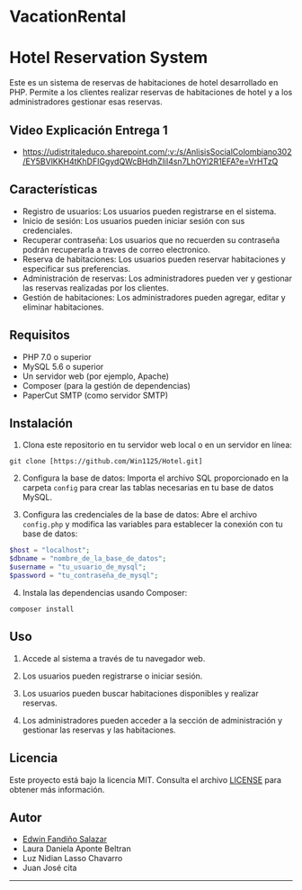 # VacationRental
# Hotel Reservation System

Este es un sistema de reservas de habitaciones de hotel desarrollado en PHP. Permite a los clientes realizar reservas de habitaciones de hotel y a los administradores gestionar esas reservas.

## Video Explicación Entrega 1

- https://udistritaleduco.sharepoint.com/:v:/s/AnlisisSocialColombiano302/EY5BVlKKH4tKhDFIGgydQWcBHdhZliI4sn7LhOYl2R1EFA?e=VrHTzQ

## Características

- Registro de usuarios: Los usuarios pueden registrarse en el sistema.
- Inicio de sesión: Los usuarios pueden iniciar sesión con sus credenciales.
- Recuperar contraseña: Los usuarios que no recuerden su contraseña podrán recuperarla a traves de correo electronico.
- Reserva de habitaciones: Los usuarios pueden reservar habitaciones y especificar sus preferencias.
- Administración de reservas: Los administradores pueden ver y gestionar las reservas realizadas por los clientes.
- Gestión de habitaciones: Los administradores pueden agregar, editar y eliminar habitaciones.

## Requisitos

- PHP 7.0 o superior
- MySQL 5.6 o superior
- Un servidor web (por ejemplo, Apache)
- Composer (para la gestión de dependencias)
- PaperCut SMTP (como servidor SMTP)

## Instalación

1. Clona este repositorio en tu servidor web local o en un servidor en línea:

```shell
git clone [https://github.com/Win1125/Hotel.git]
```

2. Configura la base de datos: Importa el archivo SQL proporcionado en la carpeta `config` para crear las tablas necesarias en tu base de datos MySQL.

3. Configura las credenciales de la base de datos: Abre el archivo `config.php` y modifica las variables para establecer la conexión con tu base de datos:

```php
$host = "localhost";
$dbname = "nombre_de_la_base_de_datos";
$username = "tu_usuario_de_mysql";
$password = "tu_contraseña_de_mysql";
```

4. Instala las dependencias usando Composer:

```shell
composer install
```

## Uso

1. Accede al sistema a través de tu navegador web.

2. Los usuarios pueden registrarse o iniciar sesión.

3. Los usuarios pueden buscar habitaciones disponibles y realizar reservas.

4. Los administradores pueden acceder a la sección de administración y gestionar las reservas y las habitaciones.

## Licencia

Este proyecto está bajo la licencia MIT. Consulta el archivo [LICENSE](LICENSE) para obtener más información.

## Autor

- [Edwin Fandiño Salazar](https://github.com/Win1125)
- Laura Daniela Aponte Beltran
- Luz Nidian Lasso Chavarro
- Juan José cita
---
